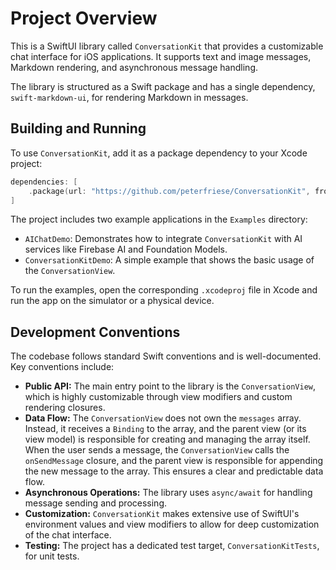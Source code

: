 # Project Overview

This is a SwiftUI library called `ConversationKit` that provides a customizable chat interface for iOS applications. It supports text and image messages, Markdown rendering, and asynchronous message handling.

The library is structured as a Swift package and has a single dependency, `swift-markdown-ui`, for rendering Markdown in messages.

## Building and Running

To use `ConversationKit`, add it as a package dependency to your Xcode project:

```swift
dependencies: [
    .package(url: "https://github.com/peterfriese/ConversationKit", from: "1.0.0")
]
```

The project includes two example applications in the `Examples` directory:

*   `AIChatDemo`: Demonstrates how to integrate `ConversationKit` with AI services like Firebase AI and Foundation Models.
*   `ConversationKitDemo`: A simple example that shows the basic usage of the `ConversationView`.

To run the examples, open the corresponding `.xcodeproj` file in Xcode and run the app on the simulator or a physical device.

## Development Conventions

The codebase follows standard Swift conventions and is well-documented. Key conventions include:

*   **Public API:** The main entry point to the library is the `ConversationView`, which is highly customizable through view modifiers and custom rendering closures.
*   **Data Flow:** The `ConversationView` does not own the `messages` array. Instead, it receives a `Binding` to the array, and the parent view (or its view model) is responsible for creating and managing the array itself. When the user sends a message, the `ConversationView` calls the `onSendMessage` closure, and the parent view is responsible for appending the new message to the array. This ensures a clear and predictable data flow.
*   **Asynchronous Operations:** The library uses `async/await` for handling message sending and processing.
*   **Customization:** `ConversationKit` makes extensive use of SwiftUI's environment values and view modifiers to allow for deep customization of the chat interface.
*   **Testing:** The project has a dedicated test target, `ConversationKitTests`, for unit tests.
